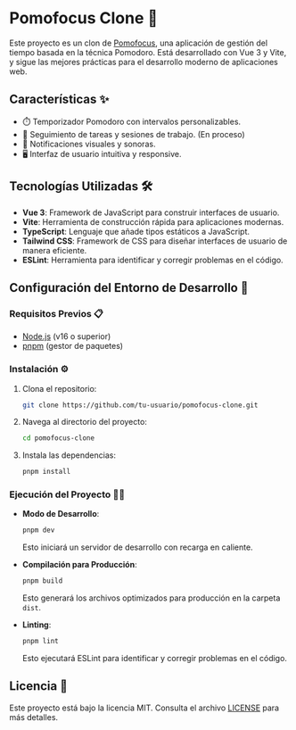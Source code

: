 # Pomofocus Clone 🍅

Este proyecto es un clon de [Pomofocus](https://pomofocus.io/), una aplicación de gestión del tiempo basada en la técnica Pomodoro. Está desarrollado con Vue 3 y Vite, y sigue las mejores prácticas para el desarrollo moderno de aplicaciones web.

## Características ✨

- ⏱️ Temporizador Pomodoro con intervalos personalizables.
- 📝 Seguimiento de tareas y sesiones de trabajo. (En proceso)
- 🔔 Notificaciones visuales y sonoras.
- 🖥️ Interfaz de usuario intuitiva y responsive.

## Tecnologías Utilizadas 🛠️

- **Vue 3**: Framework de JavaScript para construir interfaces de usuario.
- **Vite**: Herramienta de construcción rápida para aplicaciones modernas.
- **TypeScript**: Lenguaje que añade tipos estáticos a JavaScript.
- **Tailwind CSS**: Framework de CSS para diseñar interfaces de usuario de manera eficiente.
- **ESLint**: Herramienta para identificar y corregir problemas en el código.

## Configuración del Entorno de Desarrollo 🚀

### Requisitos Previos 📋

- [Node.js](https://nodejs.org/) (v16 o superior)
- [pnpm](https://pnpm.io/) (gestor de paquetes)

### Instalación ⚙️

1. Clona el repositorio:

   ```sh
   git clone https://github.com/tu-usuario/pomofocus-clone.git
   ```

2. Navega al directorio del proyecto:

   ```sh
   cd pomofocus-clone
   ```

3. Instala las dependencias:

   ```sh
   pnpm install
   ```

### Ejecución del Proyecto 🏃‍♂️

- **Modo de Desarrollo**:

  ```sh
  pnpm dev
  ```

  Esto iniciará un servidor de desarrollo con recarga en caliente.

- **Compilación para Producción**:

  ```sh
  pnpm build
  ```

  Esto generará los archivos optimizados para producción en la carpeta `dist`.

- **Linting**:

  ```sh
  pnpm lint
  ```

  Esto ejecutará ESLint para identificar y corregir problemas en el código.

## Licencia 📜

Este proyecto está bajo la licencia MIT. Consulta el archivo [LICENSE](LICENSE) para más detalles.
